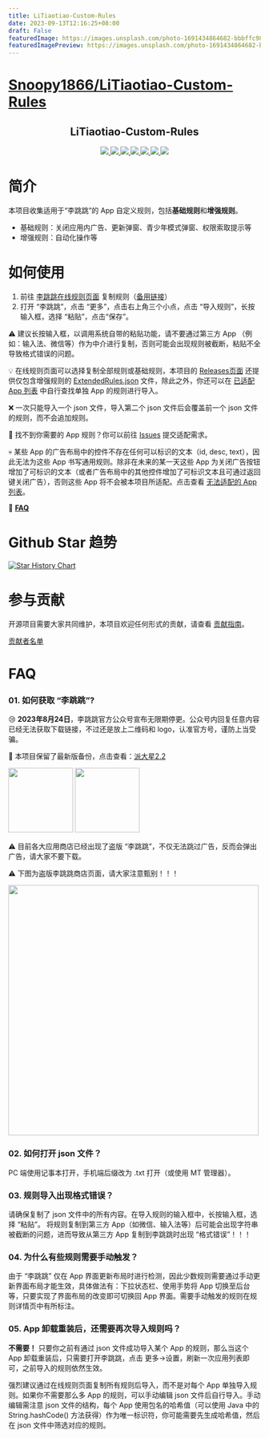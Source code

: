 ```yaml
---
title: LiTiaotiao-Custom-Rules
date: 2023-09-13T12:16:25+08:00
draft: False
featuredImage: https://images.unsplash.com/photo-1691434864682-bbbffc987f90?ixid=M3w0NjAwMjJ8MHwxfHJhbmRvbXx8fHx8fHx8fDE2OTQ1Nzg0OTR8&ixlib=rb-4.0.3
featuredImagePreview: https://images.unsplash.com/photo-1691434864682-bbbffc987f90?ixid=M3w0NjAwMjJ8MHwxfHJhbmRvbXx8fHx8fHx8fDE2OTQ1Nzg0OTR8&ixlib=rb-4.0.3
---
```


# [Snoopy1866/LiTiaotiao-Custom-Rules](https://github.com/Snoopy1866/LiTiaotiao-Custom-Rules)

<p align="center">
    <h2 align="center">LiTiaotiao-Custom-Rules</h2>
</p>

<p align="center">
    <a href="https://github.com/Snoopy1866/LiTiaotiao-Custom-Rules/blob/main/LICENSE">
        <img src="https://img.shields.io/github/license/Snoopy1866/LiTiaotiao-Custom-Rules">
    </a>
    <a href="https://github.com/Snoopy1866/LiTiaotiao-Custom-Rules/graphs/contributors">
        <img src="https://img.shields.io/github/contributors/Snoopy1866/LiTiaotiao-Custom-Rules">
    </a>
    <a href="https://github.com/Snoopy1866/LiTiaotiao-Custom-Rules/stargazers">
        <img src="https://img.shields.io/github/stars/Snoopy1866/LiTiaotiao-Custom-Rules">
    </a>
    <a href="https://github.com/Snoopy1866/LiTiaotiao-Custom-Rules/forks">
        <img src="https://img.shields.io/github/forks/Snoopy1866/LiTiaotiao-Custom-Rules">
    </a>
    <a href="https://github.com/Snoopy1866/LiTiaotiao-Custom-Rules/releases">
        <img src="https://img.shields.io/github/v/release/Snoopy1866/LiTiaotiao-Custom-Rules">
    </a>
    <a href="https://github.com/Snoopy1866/LiTiaotiao-Custom-Rules/issues">
        <img src="https://img.shields.io/github/issues/Snoopy1866/LiTiaotiao-Custom-Rules">
    </a>
    <a href="https://github.com/Snoopy1866/LiTiaotiao-Custom-Rules/pulls">
        <img src="https://img.shields.io/github/issues-pr/Snoopy1866/LiTiaotiao-Custom-Rules">
    </a>
</p>


# 简介
本项目收集适用于“李跳跳”的 App 自定义规则，包括**基础规则**和**增强规则**。
- 基础规则：关闭应用内广告、更新弹窗、青少年模式弹窗、权限索取提示等
- 增强规则：自动化操作等

# 如何使用

1. 前往 [李跳跳在线规则页面](https://snoopy1866.github.io/LiTiaotiao-Custom-Rules/) 复制规则（[备用链接](https://ossso.github.io/LiTiaotiao-Custom-Rules/)）
2. 打开 “李跳跳”，点击 “更多”，点击右上角三个小点，点击 “导入规则”，长按输入框，选择 “粘贴”，点击“保存”。

⚠ 建议长按输入框，以调用系统自带的粘贴功能，请不要通过第三方 App （例如：输入法、微信等）作为中介进行复制，否则可能会出现规则被截断，粘贴不全导致格式错误的问题。

💡 在线规则页面可以选择复制全部规则或基础规则，本项目的 [Releases页面](https://github.com/Snoopy1866/LiTiaotiao-Custom-Rules/releases) 还提供仅包含增强规则的 [ExtendedRules.json](./ExtendedRules.json) 文件，除此之外，你还可以在 [已适配 App 列表](./AppList.md) 中自行查找单独 App 的规则进行导入。

❌ 一次只能导入一个 json 文件，导入第二个 json 文件后会覆盖前一个 json 文件的规则，而不会追加规则。

🍭 找不到你需要的 App 规则？你可以前往 [Issues](https://github.com/Snoopy1866/LiTiaotiao-Custom-Rules/issues/new/choose) 提交适配需求。

💀 某些 App 的广告布局中的控件不存在任何可以标识的文本（id, desc, text），因此无法为这些 App 书写通用规则。除非在未来的某一天这些 App 为关闭广告按钮增加了可标识的文本（或者广告布局中的其他控件增加了可标识文本且可通过返回键关闭广告），否则这些 App 将不会被本项目所适配。点击查看 [无法适配的 App 列表](./_source/NotSupportedList/NotSupportedList.md)。

🎯 **[FAQ](#faq)**

# Github Star 趋势
<a href="https://star-history.com/#Snoopy1866/LiTiaotiao-Custom-Rules&Date">
  <picture>
    <source media="(prefers-color-scheme: dark)" srcset="https://api.star-history.com/svg?repos=Snoopy1866/LiTiaotiao-Custom-Rules&type=Date&theme=dark" />
    <source media="(prefers-color-scheme: light)" srcset="https://api.star-history.com/svg?repos=Snoopy1866/LiTiaotiao-Custom-Rules&type=Date" />
    <img alt="Star History Chart" src="https://api.star-history.com/svg?repos=Snoopy1866/LiTiaotiao-Custom-Rules&type=Date" />
  </picture>
</a>

# 参与贡献
开源项目需要大家共同维护，本项目欢迎任何形式的贡献，请查看 [贡献指南](./CONTRIBUTING.md)。

[贡献者名单](./Contributors.md)

# FAQ

### 01. 如何获取 “李跳跳”?
😢 **2023年8月24日**，李跳跳官方公众号宣布无限期停更。公众号内回复任意内容已经无法获取下载链接，不过还是放上二维码和 logo，认准官方号，谨防上当受骗。

🙏 本项目保留了最新版备份，点击查看：[派大星2.2](./_source/PaiDaXing/)

<img src="./litiaotiao-logo.jpg" height = 129 width = 129></img>
<img src="./litiaotiao-qrcode.bmp" height = 129 width = 129></img>

⚠ 目前各大应用商店已经出现了盗版 “李跳跳”，不仅无法跳过广告，反而会弹出广告，请大家不要下载。

⚠ 下图为盗版李跳跳商店页面，请大家注意甄别！！！

<img src="./litiaotiao-piracy.jpg" height = 500></img>

### 02. 如何打开 json 文件？
PC 端使用记事本打开，手机端后缀改为 .txt 打开（或使用 MT 管理器）。

### 03. 规则导入出现格式错误？
请确保复制了 json 文件中的所有内容。在导入规则的输入框中，长按输入框，选择 “粘贴”。
将规则复制到第三方 App（如微信、输入法等）后可能会出现字符串被截断的问题，进而导致从第三方 App 复制到李跳跳时出现 “格式错误”！！！

### 04. 为什么有些规则需要手动触发？
由于 “李跳跳” 仅在 App 界面更新布局时进行检测，因此少数规则需要通过手动更新界面布局才能生效，具体做法有：下拉状态栏、使用手势将 App 切换至后台等，只要实现了界面布局的改变即可切换回 App 界面。需要手动触发的规则在规则详情页中有所标注。

### 05. App 卸载重装后，还需要再次导入规则吗？
**不需要！** 只要你之前有通过 json 文件成功导入某个 App 的规则，那么当这个 App 卸载重装后，只需要打开李跳跳，点击 更多->设置，刷新一次应用列表即可，之前导入的规则依然生效。

强烈建议通过在线规则页面复制所有规则后导入，而不是对每个 App 单独导入规则。如果你不需要那么多 App 的规则，可以手动编辑 json 文件后自行导入。手动编辑需注意 json 文件的结构，每个 App 使用包名的哈希值（可以使用 Java 中的 String.hashCode() 方法获得）作为唯一标识符，你可能需要先生成哈希值，然后在 json 文件中筛选对应的规则。
